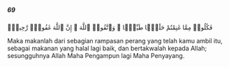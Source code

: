##### 69

<span class="ayah">فَكُلُوا۟ مِمَّا غَنِمْتُمْ حَلَٰلًۭا طَيِّبًۭا ۚ وَٱتَّقُوا۟ ٱللَّهَ ۚ إِنَّ ٱللَّهَ غَفُورٌۭ رَّحِيمٌۭ</span>

<span class="ayah_translation">Maka makanlah dari sebagian rampasan perang yang telah kamu ambil itu, sebagai makanan yang halal lagi baik, dan bertakwalah kepada Allah; sesungguhnya Allah Maha Pengampun lagi Maha Penyayang.</span>
